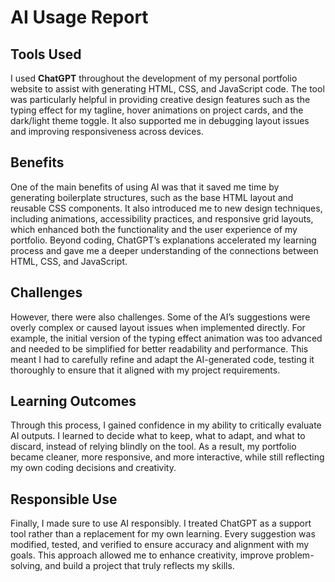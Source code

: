 # AI Usage Report

## Tools Used  
I used **ChatGPT** throughout the development of my personal portfolio website to assist with generating HTML, CSS, and JavaScript code. The tool was particularly helpful in providing creative design features such as the typing effect for my tagline, hover animations on project cards, and the dark/light theme toggle. It also supported me in debugging layout issues and improving responsiveness across devices.  

## Benefits  
One of the main benefits of using AI was that it saved me time by generating boilerplate structures, such as the base HTML layout and reusable CSS components. It also introduced me to new design techniques, including animations, accessibility practices, and responsive grid layouts, which enhanced both the functionality and the user experience of my portfolio. Beyond coding, ChatGPT’s explanations accelerated my learning process and gave me a deeper understanding of the connections between HTML, CSS, and JavaScript.  

## Challenges  
However, there were also challenges. Some of the AI’s suggestions were overly complex or caused layout issues when implemented directly. For example, the initial version of the typing effect animation was too advanced and needed to be simplified for better readability and performance. This meant I had to carefully refine and adapt the AI-generated code, testing it thoroughly to ensure that it aligned with my project requirements.  

## Learning Outcomes  
Through this process, I gained confidence in my ability to critically evaluate AI outputs. I learned to decide what to keep, what to adapt, and what to discard, instead of relying blindly on the tool. As a result, my portfolio became cleaner, more responsive, and more interactive, while still reflecting my own coding decisions and creativity.  

## Responsible Use  
Finally, I made sure to use AI responsibly. I treated ChatGPT as a support tool rather than a replacement for my own learning. Every suggestion was modified, tested, and verified to ensure accuracy and alignment with my goals. This approach allowed me to enhance creativity, improve problem-solving, and build a project that truly reflects my skills.  
